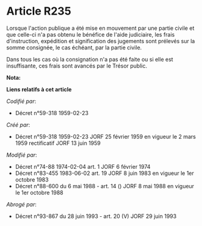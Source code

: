 # Article R235

Lorsque l'action publique a été mise en mouvement par une partie civile et que celle-ci n'a pas obtenu le bénéfice de l'aide
judiciaire, les frais d'instruction, expédition et signification des jugements sont prélevés sur la somme consignée, le cas
échéant, par la partie civile.

Dans tous les cas où la consignation n'a pas été faite ou si elle est insuffisante, ces frais sont avancés par le Trésor
public.

**Nota:**



**Liens relatifs à cet article**

_Codifié par_:

  - Décret n°59-318 1959-02-23

_Créé par_:

  - Décret n°59-318 1959-02-23 JORF 25 février 1959 en vigueur le 2 mars 1959 rectificatif JORF 13 juin 1959

_Modifié par_:

  - Décret n°74-88 1974-02-04 art. 1 JORF 6 février 1974
  - Décret n°83-455 1983-06-02 art. 19 JORF 8 juin 1983 en vigueur le 1er octobre 1983
  - Décret n°88-600 du 6 mai 1988 - art. 14 () JORF 8 mai 1988 en vigueur le 1er octobre 1988

_Abrogé par_:

  - Décret n°93-867 du 28 juin 1993 - art. 20 (V) JORF 29 juin 1993
